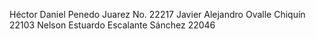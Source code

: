 Héctor Daniel Penedo Juarez No. 22217
Javier Alejandro Ovalle Chiquín 22103
Nelson Estuardo Escalante Sánchez 22046